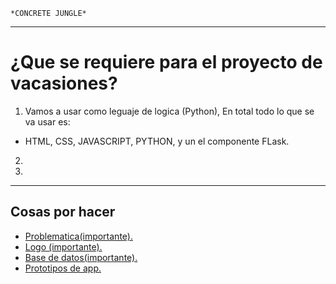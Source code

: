     *CONCRETE JUNGLE*
---
# ¿Que se requiere para el proyecto de vacasiones?
1. Vamos a usar como leguaje de logica (Python), En total todo lo que se va usar es:
- HTML, CSS, JAVASCRIPT, PYTHON, y un el componente FLask.

2. 
3. 
---
## Cosas por hacer
- [Problematica(importante).]()
- [Logo (importante).]()
- [Base de datos(importante).]()
- [Prototipos de app.]()


